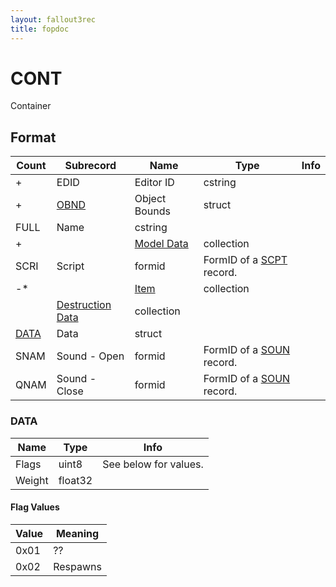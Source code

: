 ```yaml
---
layout: fallout3rec
title: fopdoc
---
```

CONT
====

Container

## Format

Count | Subrecord | Name | Type | Info
------|-------|------|------|-----
+ | EDID | Editor ID | cstring | 
+ | [OBND](Subrecords/OBND.html) | Object Bounds | struct |
 | FULL | Name | cstring |
+ | | [Model Data](Subrecords/Model.html) | collection | 
 | SCRI | Script | formid | FormID of a [SCPT](SCPT.html) record.
-* | | [Item](Subrecords/Item.html) | collection | 
 | | [Destruction Data](Subrecords/Destruction.html) | collection |
 | [DATA](#data) | Data | struct | 
 | SNAM | Sound - Open | formid | FormID of a [SOUN](SOUN.html) record.
 | QNAM | Sound - Close | formid | FormID of a [SOUN](SOUN.html) record.
 

### DATA

Name | Type | Info
-----|------|-----
Flags | uint8 | See below for values.
Weight | float32 | 
 
#### Flag Values

Value | Meaning
------|--------
0x01 | ??
0x02 | Respawns
 

